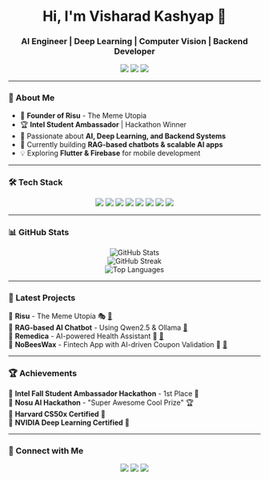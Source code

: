 <h1 align="center">Hi, I'm Visharad Kashyap 👋</h1>
<h3 align="center">AI Engineer | Deep Learning | Computer Vision | Backend Developer</h3>

<p align="center">
  <a href="https://linkedin.com/in/visharad-kashyap"><img src="https://img.shields.io/badge/LinkedIn-0A66C2?style=for-the-badge&logo=linkedin&logoColor=white"></a>
  <a href="https://github.com/vishxrad"><img src="https://img.shields.io/github/followers/vishxrad?label=Followers&style=social"></a>
  <a href="mailto:kashyapvisharadyt@gmail.com"><img src="https://img.shields.io/badge/Email-D14836?style=for-the-badge&logo=gmail&logoColor=white"></a>
</p>

---

### 🧠 About Me  
- 🚀 **Founder of Risu** - The Meme Utopia  
- 🏆 **Intel Student Ambassador** | Hackathon Winner  
- 🔬 Passionate about **AI, Deep Learning, and Backend Systems**  
- 🎯 Currently building **RAG-based chatbots & scalable AI apps**  
- 💡 Exploring **Flutter & Firebase** for mobile development  

---

### 🛠️ Tech Stack  
<p align="center">
  <img src="https://img.shields.io/badge/Python-3776AB?style=for-the-badge&logo=python&logoColor=white">
  <img src="https://img.shields.io/badge/PyTorch-EE4C2C?style=for-the-badge&logo=pytorch&logoColor=white">
  <img src="https://img.shields.io/badge/HuggingFace-FFD700?style=for-the-badge&logo=huggingface&logoColor=black">
  <img src="https://img.shields.io/badge/OpenCV-5C3EE8?style=for-the-badge&logo=opencv&logoColor=white">
  <img src="https://img.shields.io/badge/Firebase-FFCA28?style=for-the-badge&logo=firebase&logoColor=black">
  <img src="https://img.shields.io/badge/Flutter-02569B?style=for-the-badge&logo=flutter&logoColor=white">
  <img src="https://img.shields.io/badge/SQL-4479A1?style=for-the-badge&logo=mysql&logoColor=white">
  <img src="https://img.shields.io/badge/GCP-4285F4?style=for-the-badge&logo=googlecloud&logoColor=white">
</p>

---

### 📊 GitHub Stats  
<p align="center">
  <img src="https://github-readme-stats.vercel.app/api?username=vishxrad&show_icons=true&theme=radical" alt="GitHub Stats" />
  <br>
  <img src="https://github-readme-streak-stats.herokuapp.com/?user=vishxrad&theme=radical" alt="GitHub Streak" />
  <br>
  <img src="https://github-readme-stats.vercel.app/api/top-langs/?username=vishxrad&layout=compact&theme=radical" alt="Top Languages" />
</p>

---

### 🚀 Latest Projects  
📌 **Risu** - The Meme Utopia 🎭 [🔗](https://risuapp.xyz)  
📌 **RAG-based AI Chatbot** - Using Qwen2.5 & Ollama [🔗](https://github.com/vishxrad)  
📌 **Remedica** - AI-powered Health Assistant 🏥 [🔗](https://devpost.com/software/remedica)  
📌 **NoBeesWax** - Fintech App with AI-driven Coupon Validation 🏦 [🔗](https://devpost.com/software/nobeeswax)  

---

### 🏆 Achievements  
🏅 **Intel Fall Student Ambassador Hackathon** - 1st Place 🥇  
🏅 **Nosu AI Hackathon** - "Super Awesome Cool Prize" 🏆  
🏅 **Harvard CS50x Certified** 🏅  
🏅 **NVIDIA Deep Learning Certified** 🤖  

---

### 📢 Connect with Me  
<p align="center">
  <a href="https://twitter.com/yourhandle"><img src="https://img.shields.io/badge/Twitter-1DA1F2?style=for-the-badge&logo=twitter&logoColor=white"></a>
  <a href="https://linkedin.com/in/visharad-kashyap"><img src="https://img.shields.io/badge/LinkedIn-0A66C2?style=for-the-badge&logo=linkedin&logoColor=white"></a>
  <a href="mailto:kashyapvisharadyt@gmail.com"><img src="https://img.shields.io/badge/Email-D14836?style=for-the-badge&logo=gmail&logoColor=white"></a>
</p>
